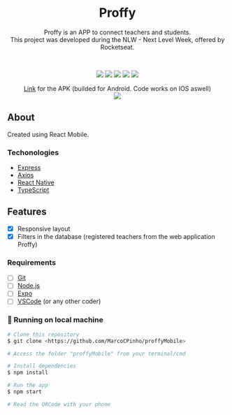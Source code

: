 <h1 align="center">Proffy</h1>

<p align="center">
Proffy is an APP to connect teachers and students. <br>
This project was developed during the NLW - Next Level Week, offered by Rocketseat.
</p>
<br>
<p align="center">
<img src="https://img.shields.io/github/license/MarcoCPinho/proffy"/>
<img src="https://img.shields.io/github/repo-size/MarcoCPinho/proffy"/>
<img src="https://img.shields.io/github/last-commit/marcocpinho/proffy" />
<img src="https://img.shields.io/github/followers/Marcocpinho?style=social"/>
<img src="https://img.shields.io/badge/done%20by-MarcoCPinho-blueviolet"/>
</p>
<p align="center">
<a href="https://expo.io/dashboard/mcpinho/builds/d655e0b5-932a-424e-bc66-08766f5b340a" target="_blank">Link</a> for the APK (builded for Android. Code works on IOS aswell)
<br>
<img src="https://img.shields.io/website?down_message=Down&up_message=Running&url=https%3A%2F%2Foxy-proffy.herokuapp.com%2F"/>
</p>

## About

Created using React Mobile.

### Techonologies

- [Express](https://expressjs.com/)
- [Axios](https://github.com/axios/axios)
- [React Native](https://reactnative.dev)
- [TypeScript](https://www.typescriptlang.org/)


##  Features

- [x] Responsive layout
- [x] Filters in the database (registered teachers from the web application Proffy)

### Requirements

- [ ] [Git](https://git-scm.com)
- [ ] [Node.js](https://nodejs.org/en/)
- [ ] [Expo](expo.io)
- [ ] [VSCode](https://code.visualstudio.com/) (or any other coder)

### 🎲 Running on local machine

```bash 
# Clone this repository
$ git clone <https://github.com/MarcoCPinho/proffyMobile> 

# Access the folder "proffyMobile" from your terminal/cmd 

# Install dependencies
$ npm install 

# Run the app
$ npm start 

# Read the QRCode with your phone
```
